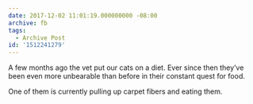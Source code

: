 ```yaml
---
date: 2017-12-02 11:01:19.000000000 -08:00
archive: fb
tags: 
  - Archive Post
id: '1512241279'
---
```


A few months ago the vet put our cats on a diet. Ever since then they’ve been even more unbearable than before in their constant quest for food.

One of them is currently pulling up carpet fibers and eating them.

